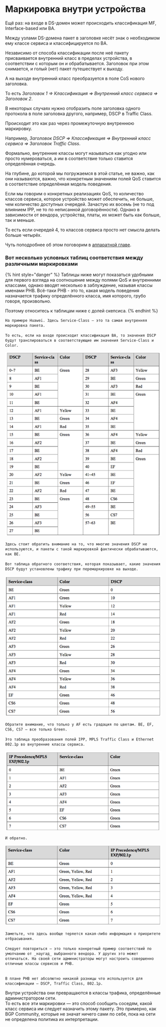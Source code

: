 # Маркировка внутри устройства

   Ещё раз: на входе в DS-домен может происходить классификация MF, Interface-based или BA.

Между узлами DS-домена пакет в заголовке несёт знак о необходимом ему классе сервиса и классифицируется по BA.

Независимо от способа классификации после неё пакету присваивается внутренний класс в пределах устройства, в соответствии с которым он и обрабатывается. Заголовок при этом снимается, и голый \(нет\) пакет путешествует к выходу.

А на выходе внутренний класс преобразуется в поле CoS нового заголовка.

То есть _Заголовок 1 ⇒ Классификация ⇒ Внутренний класс сервиса ⇒  Заголовок 2_.

В некоторых случаях нужно отобразить поле заголовка одного протокола в поле заголовка другого, например, DSCP в Traffic Class.

Происходит это как раз через промежуточную внутреннюю маркировку.

Например, _Заголовок DSCP ⇒ Классификация ⇒ Внутренний класс сервиса ⇒  Заголовок Traffic Class_.

Формально, внутренние классы могут называться как угодно или просто нумероваться, а им в соответствие только ставится определённая очередь.

На глубине, до которой мы погружаемся в этой статье, не важно, как они называются, важно, что конкретным значениям полей QoS ставится в соответствие определённая модель поведения.

Если мы говорим о конкретных реализациях QoS, то количество классов сервиса, которое устройство может обеспечить, не больше, чем количество доступных очередей. Зачастую их восемь \(не то под влиянием IPP, не то по неписанной договорённости\). Однако в зависимости от вендора, устройства, платы, их может быть как больше, так и меньше.

То есть если очередей 4, то классов сервиса просто нет смысла делать больше четырёх.

  
Чуть поподробнее об этом поговорим в [аппаратной главе](../9.-apparatnaya-realizaciya-qos.md).

### 

###  **Вот несколько условных таблиц соответствия между различными маркировками**

{% hint style="danger" %}
Таблицы ниже могут показаться удобными для первого взгляда на соотношение между полями QoS и внутренними классами, однако вводят несколько в заблуждение, называя классы именами PHB. Всё-таки PHB - это то, какая модель поведения назначается трафику определённого класса, имя которого, грубо говоря, произвольно.

Поэтому относитесь к таблицам ниже с долей скепсиса.
{% endhint %}

    На примере Huawei. Здесь Service-Class — это та самая внутренняя маркировка пакета.  
  
    То есть, если на входе происходит классификация BA, то значения DSCP будут транслироваться в соответствующие им значения Service-Class и Color.

![](../../.gitbook/assets/image%20%2840%29.png)

  
    Здесь стоит обратить внимание на то, что многие значения DSCP не используются, и пакеты с такой маркировкой фактически обрабатываются, как BE.  
  
    Вот таблица обратного соответствия, которая показывает, какие значения DSCP будут установлены трафику при перемаркировке на выходе.

![](../../.gitbook/assets/image%20%2890%29.png)

  
    Обратите внимание, что только у AF есть градация по цветам. BE, EF, CS6, CS7 — все только Green.  
  
    Это таблица преобразования полей IPP, MPLS Traffic Class и Ethernet 802.1p во внутренние классы сервиса. 

![](../../.gitbook/assets/image%20%28131%29.png)



    И обратно.

![](../../.gitbook/assets/image%20%2891%29.png)

  
    Заметьте, что здесь вообще теряется какая-либо информация о приоритете отбрасывания.  
  
    Следует повториться — это только конкретный пример соответствий по умолчанию от _наугад_ выбранного вендора. У других это может отличаться. На своей сети администраторы могут настроить совершенно отличные классы сервисов и PHB.

  
    В плане PHB нет абсолютно никакой разницы что используется для классификации — DSCP, Traffic Class, 802.1p.  
Внутри устройства они превращаются в классы трафика, определённые администратором сети.  
То есть все эти маркировки — это способ сообщить соседям, какой класс сервиса им следует назначить этому пакету. Это примерно, как BGP Community, которые не значат ничего сами по себе, пока на сети не определена политика их интерпретации.


